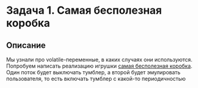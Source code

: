 # Задача 1. Самая бесполезная коробка

## Описание

Мы узнали про volatile-переменные, в каких случаях они используются. Попробуем написать реализацию игрушки [cамая бесполезная коробка](https://www.youtube.com/watch?v=tGCW8xftdOA&ab_channel=%2a%2aSally71%2a%2a). Один поток будет выключать тумблер, а второй будет эмулировать пользователя, то есть включать тумблер с какой-то периодичностью

